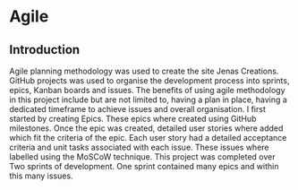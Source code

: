# Agile

## Introduction
 
Agile planning methodology was used to create the site Jenas Creations. GitHub projects was used to organise the development process into sprints, epics, Kanban boards and issues. The benefits of using agile methodology in this project include but are not limited to, having a plan in place, having a dedicated timeframe to achieve issues and overall organisation. I first started by creating Epics. These epics where created using GitHub milestones. Once the epic was created, detailed user stories where added which fit the criteria of the epic. Each user story had a detailed acceptance criteria and unit tasks associated with each issue. These issues where labelled using the MoSCoW technique. This project was completed over Two sprints of development. One sprint contained many epics and within this many issues.